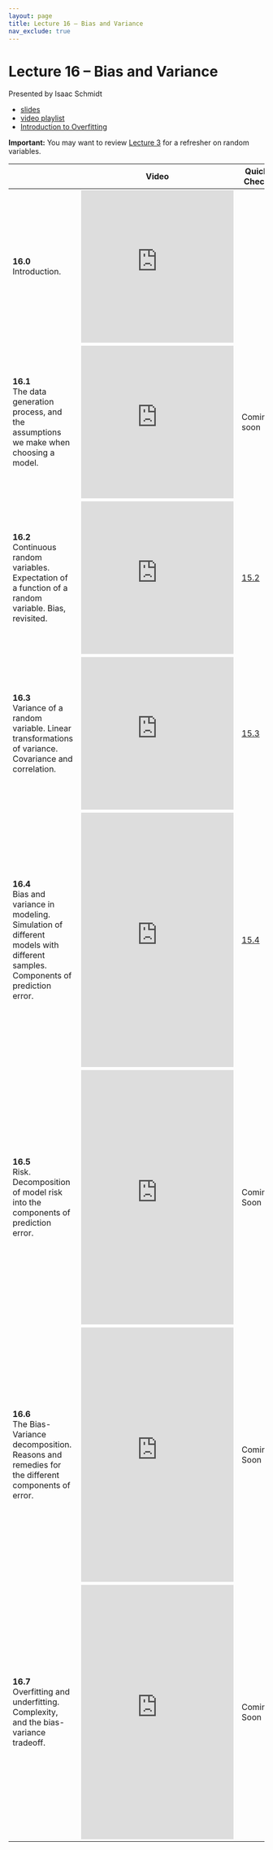 ```yaml
---
layout: page
title: Lecture 16 – Bias and Variance
nav_exclude: true
---
```


# Lecture 16 – Bias and Variance

Presented by Isaac Schmidt

- [slides](https://docs.google.com/presentation/d/1dfaN_KUse81tk7TrUs0rfaNYaqAarAu7Vc_GoEblECc/edit?usp=sharing)
- [video playlist](https://www.youtube.com/playlist?list=PLQCcNQgUcDfp7DQjQ8t6OwKEGOoa4SD3L)
- [Introduction to Overfitting](../../resources/assets/lectures/lec15/IntroductionToOverfitting.html)

**Important:** You may want to review [Lecture 3](../lec03) for a refresher on random variables.


<table>
<colgroup>
<col style="width: 25%" />
<col style="width: 25%" />
<col style="width: 25%" />
</colgroup>
<thead>
<tr class="header">
<th></th>
<th>Video</th>
<th>Quick Check</th>
</tr>
</thead>
<tbody>
<tr>
<td><strong>16.0</strong> <br> Introduction. </td>
<td><iframe width="300" height="300" height src="https://youtube.com/embed/8n3j0SGT-C0" frameborder="0" allow="accelerometer; autoplay; encrypted-media; gyroscope; picture-in-picture" allowfullscreen></iframe></td>
<td></td>
</tr>
<tr>
<td><strong>16.1</strong> <br> The data generation process, and the assumptions we make when choosing a model. </td>
<td><iframe width="300" height="300" height src="https://youtube.com/embed/WsuJEiH66_Q" frameborder="0" allow="accelerometer; autoplay; encrypted-media; gyroscope; picture-in-picture" allowfullscreen></iframe></td>
<td>Coming soon</td>
</tr>
<tr>
<td><strong>16.2</strong> <br> Continuous random variables. Expectation of a function of a random variable. Bias, revisited. </td>
<td><iframe width="300" height="300" height src="https://youtube.com/embed/uQ1qNu7eTyg" frameborder="0" allow="accelerometer; autoplay; encrypted-media; gyroscope; picture-in-picture" allowfullscreen></iframe></td>
<td><a href="https://docs.google.com/forms/d/e/1FAIpQLSeU8a1bVqVtvu82Opw4n3dNlvLpP5JPx6gy6JH1tPFHCAFCJg/viewform" target="\_blank">15.2</a></td>
</tr>
<tr>
<td><strong>16.3</strong> <br>Variance of a random variable. Linear transformations of variance. Covariance and correlation.</td>
<td><iframe width="300" height="300" height src="https://youtube.com/embed/vw1i7D2oXpg" frameborder="0" allow="accelerometer; autoplay; encrypted-media; gyroscope; picture-in-picture" allowfullscreen></iframe></td>
<td><a href="https://docs.google.com/forms/d/e/1FAIpQLSewQ5vHKA30nkeESdbiCKISmafTtOCurxw1fmpNvd0a3jCi5A/viewform" target="\_blank">15.3</a></td>
</tr>
<tr>
<td><strong>16.4</strong> <br>Bias and variance in modeling. Simulation of different models with different samples. Components of prediction error.</td>
<td><iframe width="300" height="500" height src="https://youtube.com/embed/E7vYtvVv6YQ" frameborder="0" allow="accelerometer; autoplay; encrypted-media; gyroscope; picture-in-picture" allowfullscreen></iframe></td>
<td><a href="https://docs.google.com/forms/d/e/1FAIpQLSesORFx-WhNSODExsb5k_32E0AOYEVqxiOcrarQjyKE75Xyrg/viewform" target="\_blank">15.4</a></td>
</tr>
<tr>
<td><strong>16.5</strong> <br>Risk. Decomposition of model risk into the components of prediction error.</td>
<td><iframe width="300" height="500" height src="https://youtube.com/embed/5FqjaTahR8A" frameborder="0" allow="accelerometer; autoplay; encrypted-media; gyroscope; picture-in-picture" allowfullscreen></iframe></td>
<td>Coming Soon</td>
</tr>
<tr>
<td><strong>16.6</strong> <br>The Bias-Variance decomposition. Reasons and remedies for the different components of error.</td>
<td><iframe width="300" height="500" height src="https://youtube.com/embed/oJ2rRX77hMg" frameborder="0" allow="accelerometer; autoplay; encrypted-media; gyroscope; picture-in-picture" allowfullscreen></iframe></td>
<td>Coming Soon</td>
</tr>
<tr>
<td><strong>16.7</strong> <br>Overfitting and underfitting. Complexity, and the bias-variance tradeoff.</td>
<td><iframe width="300" height="500" height src="https://youtube.com/embed/BplXyWCzEmI" frameborder="0" allow="accelerometer; autoplay; encrypted-media; gyroscope; picture-in-picture" allowfullscreen></iframe></td>
<td>Coming Soon</td>
</tr>
